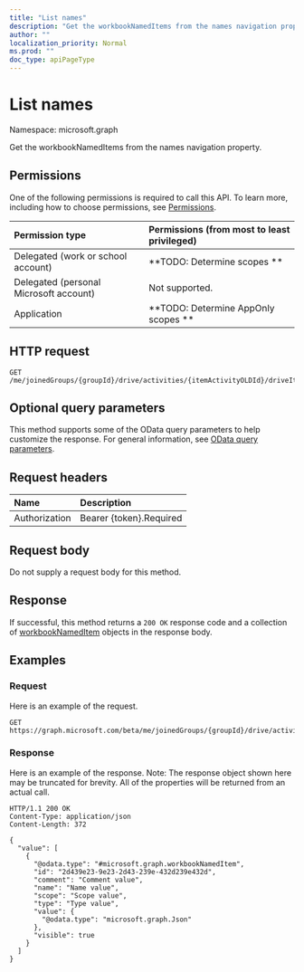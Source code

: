 ```yaml
---
title: "List names"
description: "Get the workbookNamedItems from the names navigation property."
author: ""
localization_priority: Normal
ms.prod: ""
doc_type: apiPageType
---
```


# List names

Namespace: microsoft.graph

Get the workbookNamedItems from the names navigation property.

## Permissions
One of the following permissions is required to call this API. To learn more, including how to choose permissions, see [Permissions](/concepts/permissions-reference.md).

|Permission type|Permissions (from most to least privileged)|
|:---|:---|
|Delegated (work or school account)|**TODO: Determine scopes **|
|Delegated (personal Microsoft account)|Not supported.|
|Application|**TODO: Determine AppOnly scopes **|

## HTTP request
<!-- {
  "blockType": "ignored"
}
-->
``` http
GET /me/joinedGroups/{groupId}/drive/activities/{itemActivityOLDId}/driveItem/workbook/names
```

## Optional query parameters
This method supports some of the OData query parameters to help customize the response. For general information, see [OData query parameters](/graph/query-parameters).

## Request headers
|Name|Description|
|:---|:---|
|Authorization|Bearer {token}.Required|

## Request body
Do not supply a request body for this method.

## Response
If successful, this method returns a `200 OK` response code and a collection of [workbookNamedItem](../resources/workbooknameditem.md) objects in the response body.

## Examples

### Request
Here is an example of the request.
<!-- {
  "blockType": "request",
  "name": "get_workbooknameditem"
}
-->
``` http
GET https://graph.microsoft.com/beta/me/joinedGroups/{groupId}/drive/activities/{itemActivityOLDId}/driveItem/workbook/names
```

### Response
Here is an example of the response. Note: The response object shown here may be truncated for brevity. All of the properties will be returned from an actual call.
<!-- {
  "blockType": "response",
  "truncated": true,
  "@odata.type": "collection(microsoft.graph.workbooknameditem)"
}
-->
``` http
HTTP/1.1 200 OK
Content-Type: application/json
Content-Length: 372

{
  "value": [
    {
      "@odata.type": "#microsoft.graph.workbookNamedItem",
      "id": "2d439e23-9e23-2d43-239e-432d239e432d",
      "comment": "Comment value",
      "name": "Name value",
      "scope": "Scope value",
      "type": "Type value",
      "value": {
        "@odata.type": "microsoft.graph.Json"
      },
      "visible": true
    }
  ]
}
```

